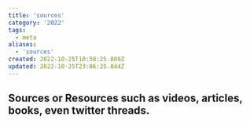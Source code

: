 ```yaml
---
title: 'sources'
category: '2022'
tags:
  - meta
aliases:
  - 'sources'
created: 2022-10-25T10:58:25.809Z
updated: 2022-10-25T23:06:25.844Z
---
```


## Sources or Resources such as videos, articles, books, even twitter threads.
